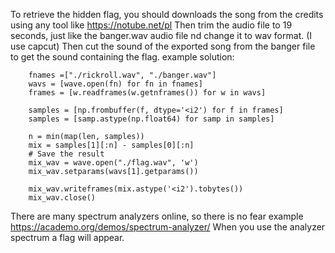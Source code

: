 To retrieve the hidden flag, you should downloads the song from the credits using any tool like https://notube.net/pl
Then trim the audio file to 19 seconds, just like the banger.wav audio file nd change it to wav format. (I use capcut)
Then cut the sound of the exported song from the banger file to get the sound containing the flag.
example solution:
```
    fnames =["./rickroll.wav", "./banger.wav"]
    wavs = [wave.open(fn) for fn in fnames]
    frames = [w.readframes(w.getnframes()) for w in wavs]
   
    samples = [np.frombuffer(f, dtype='<i2') for f in frames]
    samples = [samp.astype(np.float64) for samp in samples]
  
    n = min(map(len, samples))
    mix = samples[1][:n] - samples[0][:n]
    # Save the result
    mix_wav = wave.open("./flag.wav", 'w')
    mix_wav.setparams(wavs[1].getparams())

    mix_wav.writeframes(mix.astype('<i2').tobytes())
    mix_wav.close()
```
There are many spectrum analyzers online, so there is no fear example https://academo.org/demos/spectrum-analyzer/ 
When you use the analyzer spectrum a flag will appear.


